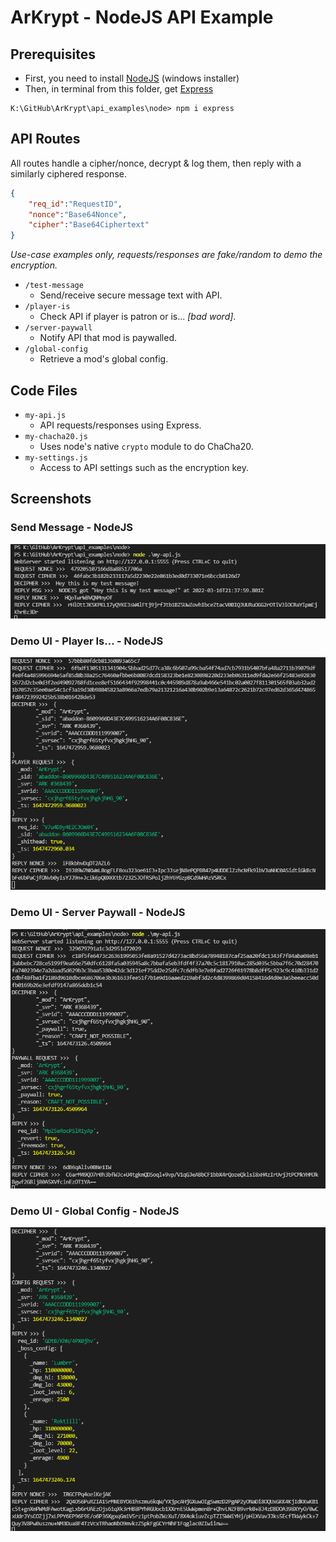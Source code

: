 # ArKrypt - NodeJS API Example

## Prerequisites
- First, you need to install [NodeJS](https://nodejs.org/en/download/) (windows installer)
- Then, in terminal from this folder, get [Express](https://github.com/expressjs/express) 
```
K:\GitHub\ArKrypt\api_examples\node> npm i express
```

## API Routes
All routes handle a cipher/nonce, decrypt & log them, then reply with a similarly ciphered response. 
```json
{
    "req_id":"RequestID",
    "nonce":"Base64Nonce",
    "cipher":"Base64Ciphertext"
}
```
_Use-case examples only, requests/responses are fake/random to demo the encryption._
- `/test-message` 
  - Send/receive secure message text with API. 
- `/player-is` 
  - Check API if player is patron or is... _[bad word]_.
- `/server-paywall` 
  - Notify API that mod is paywalled.
- `/global-config` 
  - Retrieve a mod's global config.  

## Code Files
- `my-api.js` 
  - API requests/responses using Express.
- `my-chacha20.js` 
  - Uses node's native `crypto` module to do ChaCha20.
- `my-settings.js` 
  - Access to API settings such as the encryption key.

## Screenshots
### Send Message - NodeJS
![Send Message - NodeJS](/images/ArKrypt_SendMessageCmd_API_NodeJS.PNG)
### Demo UI - Player Is... - NodeJS
![Player Is... NodeJS](/images/ArKrypt_UI_PlayerIs_API_NodeJS.PNG)
### Demo UI - Server Paywall - NodeJS
![Server Paywall - NodeJS](/images/ArKrypt_UI_SvrPaywall_API_NodeJS.PNG)
### Demo UI - Global Config - NodeJS
![Global Config - NodeJS](/images/ArKrypt_UI_GlobalConf_API_NodeJS.PNG)
